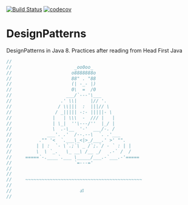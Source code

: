 [![Build Status](https://travis-ci.org/pallavJha/DesignPatterns.svg?branch=master)](https://travis-ci.org/pallavJha/DesignPatterns)
[![codecov](https://codecov.io/gh/pallavJha/DesignPatterns/branch/master/graph/badge.svg)](https://codecov.io/gh/pallavJha/DesignPatterns)

# DesignPatterns
DesignPatterns in Java 8. Practices after reading from Head First Java

```java
//
//                       _oo0oo_
//                      o8888888o
//                      88" . "88
//                      (| -_- |)
//                      0\  =  /0
//                    ___/`---'\___
//                  .' \\|     |// '.
//                 / \\|||  :  |||// \
//                / _||||| -:- |||||- \
//               |   | \\\  -  /// |   |
//               | \_|  ''\---/''  |_/ |
//               \  .-\__  '-'  ___/-. /
//             ___'. .'  /--.--\  `. .'___
//          ."" '<  `.___\_<|>_/___.' >' "".
//         | | :  `- \`.;`\ _ /`;.`/ - ` : | |
//         \  \ `_.   \_ __\ /__ _/   .-` /  /
//     =====`-.____`.___ \_____/___.-`___.-'=====
//                       `=---='
//
//
//     ~~~~~~~~~~~~~~~~~~~~~~~~~~~~~~~~~~~~~~~~~~~
//
//                         ॐ
//
```